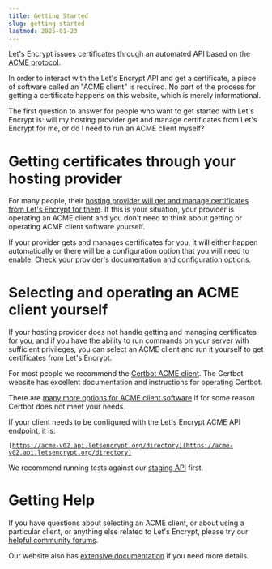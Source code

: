 ```yaml
---
title: Getting Started
slug: getting-started
lastmod: 2025-01-23
---
```


Let's Encrypt issues certificates through an automated API based on the [ACME protocol](https://en.wikipedia.org/wiki/Automatic_Certificate_Management_Environment).

In order to interact with the Let's Encrypt API and get a certificate, a piece of software called an "ACME client" is required. No part of the process for getting a certificate happens on this website, which is merely informational.

The first question to answer for people who want to get started with Let's Encrypt is: will my hosting provider get and manage certificates from Let's Encrypt for me, or do I need to run an ACME client myself?

# Getting certificates through your hosting provider

For many people, their [hosting provider will get and manage certificates from Let's Encrypt for them](https://certbot.eff.org/hosting_providers). If this is your situation, your provider is operating an ACME client and you don't need to think about getting or operating ACME client software yourself.

If your provider gets and manages certificates for you, it will either happen automatically or there will be a configuration option that you will need to enable. Check your provider's documentation and configuration options.

# Selecting and operating an ACME client yourself

If your hosting provider does not handle getting and managing certificates for you, and if you have the ability to run commands on your server with sufficient privileges, you can select an ACME client and run it yourself to get certificates from Let's Encrypt.

For most people we recommend the [Certbot ACME client](https://certbot.eff.org/). The Certbot website has excellent documentation and instructions for operating Certbot.

There are [many more options for ACME client software](/docs/client-options/) if for some reason Certbot does not meet your needs.

If your client needs to be configured with the Let's Encrypt ACME API endpoint, it is:

<code>[https://acme-v02.api.letsencrypt.org/directory](https://acme-v02.api.letsencrypt.org/directory)</code>

We recommend running tests against our [staging API](/docs/staging-environment/) first.

# Getting Help

If you have questions about selecting an ACME client, or about using a particular client, or anything else related to Let's Encrypt, please try our [helpful community forums](https://community.letsencrypt.org/).

Our website also has [extensive documentation](/docs/) if you need more details.
